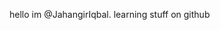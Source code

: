 hello im @JahangirIqbal. learning stuff on github

<!---
JahangirIqbal/JahangirIqbal is a ✨ special ✨ repository because its `README.md` (this file) appears on your GitHub profile.
You can click the Preview link to take a look at your changes.
--->
